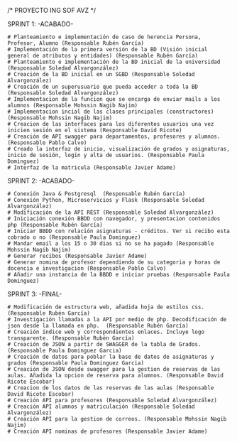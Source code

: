 /*	PROYECTO ING SOF AVZ	*/

SPRINT 1:	-ACABADO- 

	# Planteamiento e implementación de caso de herencia Persona, Profesor, Alumno (Responsable Rubén García) 
	# Implementación de la primera versión de la BD (Visión inicial general de atributos y entidades) (Responsable Rubén García) 
	# Planteamiento e implementación de la BD inicial de la universidad (Responsable Soledad Alvargonzález) 
	# Creación de la BD inicial en un SGBD (Responsable Soledad Alvargonzález) 
	# Creación de un superusuario que pueda acceder a toda la BD (Responsable Soledad Alvargonzález) 
	# Implementacion de la funcion que se encarga de enviar mails a los alumnos (Responsable Mohssin Nagib Najim) 
	# Implementacion incial de las clases principales (constructores) (Responsable Mohssin Nagib Najim) 
	# Creacion de las interfaces para los diferentes usuarios una vez inicien sesión en el sistema (Responsable David Ricote) 
	# Creación de API swagger para departamentos, profesores y alumnos. (Responsable Pablo Calvo)
	# Creado la interfaz de inicio, visualización de grados y asignaturas, inicio de sesión, login y alta de usuarios. (Responsable Paula Dominguez)
	# Interfaz de la matricula (Responsable Javier Adame)

SPRINT 2:	-ACABADO- 

	# Conexión Java & Postgresql  (Responsable Rubén García) 
	# Conexión Python, Microservicios y Flask (Responsable Soledad Alvargonzález) 
	# Modificación de la API REST (Responsable Soledad Alvargonzález) 
	# Iniciación conexión BBDD con navegador, y presentacion contenidos php (Responsable Rubén García) 
	# Iniciar BBDD con relación asignaturas - créditos. Ver si recibo esta cobrado o no (Responsable Paula Dominguez) 
	# Mandar email a los 15 o 30 dias si no se ha pagado (Responsable Mohssin Nagib Najim) 
	# Generar recibos (Responsable Javier Adame)
	# Generar nomina de profesor dependiendo de su categoria y horas de docencia e investigacion (Responsable Pablo Calvo)
	# Añadir una instancia de la BBDD e iniciar pruebas (Responsable Paula Dominguez)
	
	
SPRINT 3:	-FINAL- 

	# Modificación de estructura web, añadida hoja de estilos css.  (Responsable Rubén García) 
	# Investigación llamadas a la API por medio de php. Decodificación de json desde la llamada en php.  (Responsable Rubén García) 
	# Creación índice web y correspondientes enlaces. Incluye logo transparente. (Responsable Rubén García) 
	# Creación de JSON a partir de SWAGGER de la tabla de Grados. (Responsable Paula Dominguez Garcia)
	# Creación de datos para poblar la base de datos de asignaturas y grados (Responsable Paula Dominguez Garcia) 
	# Creación de JSON desde swagger para la gestion de reservas de las aulas. Añadida la opcion de reserva para alumnos. (Responsable David Ricote Escobar) 
	# Creacion de los datos de las reservas de las aulas (Responsable David Ricote Escobar) 
	# Creación API para profesores (Responsable Soledad Alvargonzález)
	# Creación API alumnos y matriculación (Responsable Soledad Alvargonzález)
	# Creación API para la gestion de correos. (Responsable Mohssin Nagib Najim)
	# Creación API nominas de profesores (Responsable Javier Adame)
